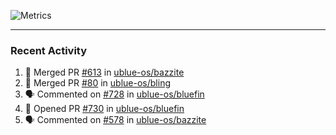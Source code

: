 ![Metrics](https://metrics.lecoq.io/KyleGospo?template=classic&base=header%2C%20activity%2C%20community%2C%20repositories%2C%20metadata&base.indepth=false&base.hireable=false&base.skip=false&config.timezone=America%2FLos_Angeles)

---
### Recent Activity
<!--START_SECTION:activity-->
1. 🎉 Merged PR [#613](https://github.com/ublue-os/bazzite/pull/613) in [ublue-os/bazzite](https://github.com/ublue-os/bazzite)
2. 🎉 Merged PR [#80](https://github.com/ublue-os/bling/pull/80) in [ublue-os/bling](https://github.com/ublue-os/bling)
3. 🗣 Commented on [#728](https://github.com/ublue-os/bluefin/pull/728#issuecomment-1856824242) in [ublue-os/bluefin](https://github.com/ublue-os/bluefin)
4. 💪 Opened PR [#730](https://github.com/ublue-os/bluefin/pull/730) in [ublue-os/bluefin](https://github.com/ublue-os/bluefin)
5. 🗣 Commented on [#578](https://github.com/ublue-os/bazzite/issues/578#issuecomment-1854849690) in [ublue-os/bazzite](https://github.com/ublue-os/bazzite)
<!--END_SECTION:activity-->
